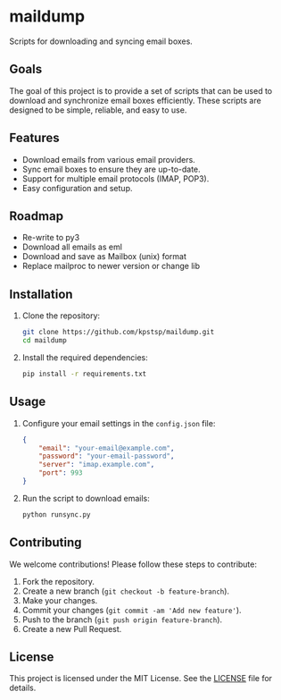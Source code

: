 # maildump

Scripts for downloading and syncing email boxes.

## Goals

The goal of this project is to provide a set of scripts that can be used to download and synchronize email boxes efficiently. These scripts are designed to be simple, reliable, and easy to use.

## Features

- Download emails from various email providers.
- Sync email boxes to ensure they are up-to-date.
- Support for multiple email protocols (IMAP, POP3).
- Easy configuration and setup.

## Roadmap
- Re-write to py3
- Download all emails as eml
- Download and save as Mailbox (unix) format
- Replace mailproc to newer version or change lib



## Installation

1. Clone the repository:
    ```sh
    git clone https://github.com/kpstsp/maildump.git
    cd maildump
    ```

2. Install the required dependencies:
    ```sh
    pip install -r requirements.txt
    ```

## Usage

1. Configure your email settings in the `config.json` file:
    ```json
    {
        "email": "your-email@example.com",
        "password": "your-email-password",
        "server": "imap.example.com",
        "port": 993
    }
    ```

2. Run the script to download emails:
    ```sh
    python runsync.py
    ```



## Contributing

We welcome contributions! Please follow these steps to contribute:

1. Fork the repository.
2. Create a new branch (`git checkout -b feature-branch`).
3. Make your changes.
4. Commit your changes (`git commit -am 'Add new feature'`).
5. Push to the branch (`git push origin feature-branch`).
6. Create a new Pull Request.

## License

This project is licensed under the MIT License. See the [LICENSE](LICENSE) file for details.